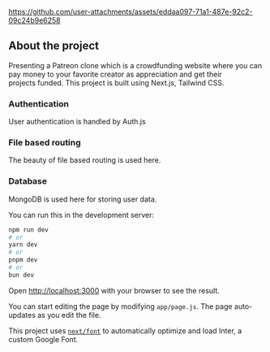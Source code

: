 https://github.com/user-attachments/assets/eddaa097-71a1-487e-92c2-09c24b9e6258



## About the project
Presenting a Patreon clone which is a crowdfunding website where you can pay money to your favorite creator as appreciation and get their projects funded.
This project is built using Next.js, Tailwind CSS.

### Authentication
User authentication is handled by Auth.js

### File based routing
The beauty of file based routing is used here.

### Database
MongoDB is used here for storing user data.

You can run this in the development server:

```bash
npm run dev
# or
yarn dev
# or
pnpm dev
# or
bun dev
```

Open [http://localhost:3000](http://localhost:3000) with your browser to see the result.

You can start editing the page by modifying `app/page.js`. The page auto-updates as you edit the file.

This project uses [`next/font`](https://nextjs.org/docs/basic-features/font-optimization) to automatically optimize and load Inter, a custom Google Font.
